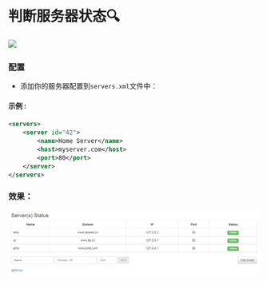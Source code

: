 # 判断服务器状态:mag:
[![](https://github.styleci.io/repos/122904904/shield?branch=master)](https://github.styleci.io/analyses/86la9o#)

### 配置

- 添加你的服务器配置到`servers.xml`文件中：

#### 示例 :

```xml
<servers>
    <server id="42">
        <name>Home Server</name>
        <host>myserver.com</host>
        <port>80</port>
    </server>
</servers>
``` 

### 效果：

![Main](https://github.com/liluoao/check-server-status/raw/master/img/example.png)
